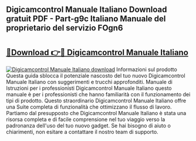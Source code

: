 ## Digicamcontrol Manuale Italiano Download gratuit PDF - Part-g9c Italiano Manuale del proprietario del servizio FOgn6

# <h2><a href="http://dfgqzuo.blite.top/?on=Digicamcontrol+Manuale+Italiano">🔗Download 👉🔴 Digicamcontrol Manuale Italiano</a></h2>

[![Digicamcontrol Manuale Italiano download](https://i.imgur.com/lujVjoI.png)](http://dfgqzuo.blite.top/?on=Digicamcontrol+Manuale+Italiano)
Informazioni sul prodotto Questa guida sblocca il potenziale nascosto del tuo nuovo Digicamcontrol Manuale Italiano con suggerimenti e trucchi approfonditi. Manuale di Istruzioni per i professionisti Digicamcontrol Manuale Italiano questo manuale è per i professionisti che hanno familiarità con il funzionamento dei tipi di prodotto. Questo straordinario Digicamcontrol Manuale Italiano offre una Suite completa di funzionalità che ottimizzano il flusso di lavoro. Partiamo dal presupposto che Digicamcontrol Manuale Italiano è stata una risorsa completa e di facile comprensione nel tuo viaggio verso la padronanza dell'uso del tuo nuovo gadget. Se hai bisogno di aiuto o chiarimenti, non esitare a contattare il nostro team di supporto.
